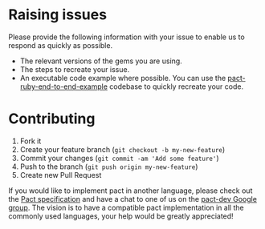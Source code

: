 # Raising issues

Please provide the following information with your issue to enable us to respond as quickly as possible.

* The relevant versions of the gems you are using.
* The steps to recreate your issue.
* An executable code example where possible. You can use the [pact-ruby-end-to-end-example] codebase to quickly recreate your code.

# Contributing

1. Fork it
2. Create your feature branch (`git checkout -b my-new-feature`)
3. Commit your changes (`git commit -am 'Add some feature'`)
4. Push to the branch (`git push origin my-new-feature`)
5. Create new Pull Request

If you would like to implement pact in another language, please check out the [Pact specification](https://github.com/bethesque/pact-specification) and have a chat to one of us on the [pact-dev Google group](https://groups.google.com/forum/#!forum/pact-dev). The vision is to have a compatible pact implementation in all the commonly used languages, your help would be greatly appreciated!

[pact-ruby-end-to-end-example]: https://github.com/pact-foundation/pact-ruby-end-to-end-example
